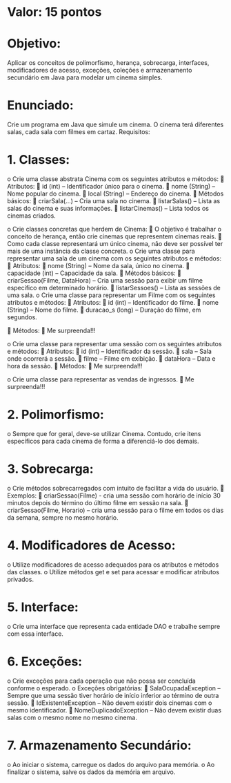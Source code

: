 # Valor: 15 pontos

# Objetivo:
Aplicar os conceitos de polimorfismo, herança, sobrecarga, interfaces,
modificadores de acesso, exceções, coleções e armazenamento secundário
em Java para modelar um cinema simples.

# Enunciado:
Crie um programa em Java que simule um cinema. O cinema terá diferentes
salas, cada sala com filmes em cartaz.
Requisitos:

# 1. Classes:
o Crie uma classe abstrata Cinema com os seguintes atributos e
métodos:
 Atributos:
 id (int) – Identificador único para o cinema.
 nome (String) – Nome popular do cinema.
 local (String) – Endereço do cinema.
 Métodos básicos:
 criarSala(...) – Cria uma sala no cinema.
 listarSalas() – Lista as salas do cinema e suas
informações.
 listarCinemas() – Lista todos os cinemas criados.

o Crie classes concretas que herdem de Cinema:
 O objetivo é trabalhar o conceito de herança, então crie
cinemas que representem cinemas reais.
 Como cada classe representará um único cinema, não deve ser
possível ter mais de uma instância da classe concreta.
o Crie uma classe para representar uma sala de um cinema com os
seguintes atributos e métodos:
 Atributos:
 nome (String) – Nome da sala, único no cinema.
 capacidade (int) – Capacidade da sala.
 Métodos básicos:
 criarSessao(Filme, DataHora) – Cria uma sessão para
exibir um filme específico em determinado horário.
 listarSessoes() – Lista as sessões de uma sala.
o Crie uma classe para representar um Filme com os seguintes
atributos e métodos:
 Atributos:
 id (int) – Identificador do filme.
 nome (String) – Nome do filme.
 duracao_s (long) – Duração do filme, em segundos.

 Métodos:
 Me surpreenda!!!

o Crie uma classe para representar uma sessão com os seguintes
atributos e métodos:
 Atributos:
 id (int) – Identificador da sessão.
 sala – Sala onde ocorrerá a sessão.
 filme – Filme em exibição.
 dataHora – Data e hora da sessão.
 Métodos:
 Me surpreenda!!!

o Crie uma classe para representar as vendas de ingressos.
 Me surpreenda!!!

# 2. Polimorfismo:
o Sempre que for geral, deve-se utilizar Cinema. Contudo, crie
itens específicos para cada cinema de forma a diferenciá-lo dos
demais.

# 3. Sobrecarga:
o Crie métodos sobrecarregados com intuito de facilitar a vida do
usuário.
 Exemplos:
 criarSessao(Filme) - cria uma sessão com horário de
início 30 minutos depois do término do último filme em
sessão na sala.
 criarSessao(Filme, Horario) – cria uma sessão para o
filme em todos os dias da semana, sempre no mesmo
horário.

# 4. Modificadores de Acesso:
o Utilize modificadores de acesso adequados para os atributos e
métodos das classes.
o Utilize métodos get e set para acessar e modificar atributos
privados.

# 5. Interface:
o Crie uma interface que representa cada entidade DAO e trabalhe
sempre com essa interface.

# 6. Exceções:
o Crie exceções para cada operação que não possa ser concluída
conforme o esperado.
o Exceções obrigatórias:
 SalaOcupadaException – Sempre que uma sessão tiver horário
de início inferior ao término de outra sessão.
 IdExistenteException – Não devem existir dois cinemas com o
mesmo identificador.
 NomeDuplicadoException – Não devem existir duas salas com o
mesmo nome no mesmo cinema.

# 7. Armazenamento Secundário:
o Ao iniciar o sistema, carregue os dados do arquivo para memória.
o Ao finalizar o sistema, salve os dados da memória em arquivo.

